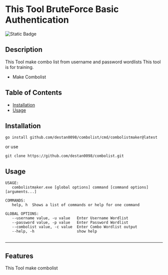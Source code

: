 # This Tool BruteForce Basic Authentication  
![Static Badge](https://img.shields.io/badge/Go-100%25-brightgreen)
## Description

This Tool make combo list from username and password wordlists
This tool is for training.


- Make Combolist




## Table of Contents 


- [Installation](#installation)
- [Usage](#usage)


## Installation

```
go install github.com/destan0098/combolist/cmd/combolistmaker@latest
```
or use
```
git clone https://github.com/destan0098/combolist.git

```

## Usage


```
USAGE:
   combolistmaker.exe [global options] command [command options] [arguments...]

COMMANDS:
   help, h  Shows a list of commands or help for one command

GLOBAL OPTIONS:
   --username value, -u value   Enter Username Wordlist
   --password value, -p value   Enter Password Wordlist
   --combolist value, -c value  Enter Combo Wordlist output
   --help, -h                   show help


```




---


## Features

This Tool make combolist 


